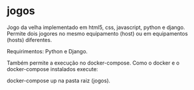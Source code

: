 # jogos

Jogo da velha implementado em html5, css, javascript, python e django.
Permite dois jogores no mesmo equipamento (host) ou em equipamentos (hosts) diferentes.


Requirimentos: Python e Django.

Também permite a execução no docker-compose. Como o docker e o docker-compose instalados execute:

docker-compose up na pasta raiz (jogos).


